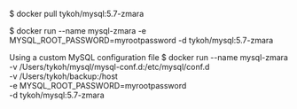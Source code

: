 $ docker pull tykoh/mysql:5.7-zmara

$ docker run --name mysql-zmara -e MYSQL_ROOT_PASSWORD=myrootpassword -d tykoh/mysql:5.7-zmara


Using a custom MySQL configuration file
$ docker run --name mysql-zmara \
-v /Users/tykoh/mysql/mysql-conf.d:/etc/mysql/conf.d \
-v /Users/tykoh/backup:/host \
-e MYSQL_ROOT_PASSWORD=myrootpassword \
-d tykoh/mysql:5.7-zmara
